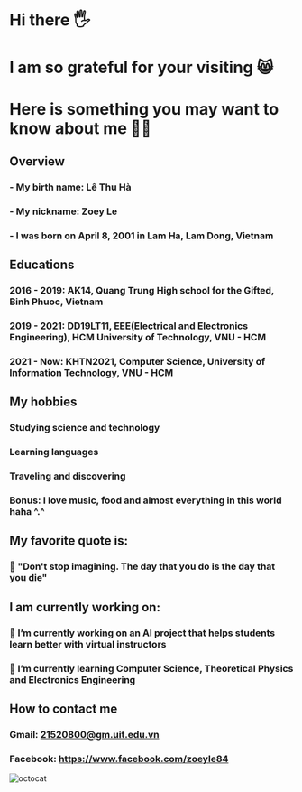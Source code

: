 # Hi there 🖐
# I am so grateful for your visiting 😸

# Here is something you may want to know about me 🐱‍💻


##   Overview

### - My birth name: Lê Thu Hà 
### - My nickname: Zoey Le
### - I was born on April 8, 2001 in Lam Ha, Lam Dong, Vietnam


## Educations

### 2016 - 2019: AK14, Quang Trung High school for the Gifted, Binh Phuoc, Vietnam
### 2019 - 2021: DD19LT11, EEE(Electrical and Electronics Engineering), HCM University of Technology, VNU - HCM
### 2021 - Now: KHTN2021, Computer Science, University of Information Technology, VNU - HCM


## My hobbies

###  Studying science and technology
### Learning languages
### Traveling and discovering
### Bonus: I love music, food and almost everything in this world haha ^.^


## My favorite quote is: 

### 💭 "Don't stop imagining. The day that you do is the day that you die"

## I am currently working on:

### 🔭 I’m currently working on an AI project that helps students learn better with virtual instructors
### 🌱 I’m currently learning Computer Science, Theoretical Physics and Electronics Engineering


## How to contact me

### Gmail: 21520800@gm.uit.edu.vn
### Facebook: https://www.facebook.com/zoeyle84





 ![octocat](https://user-images.githubusercontent.com/94096493/145605714-3e86ab99-a106-40a8-a402-207d25fb59d3.png)

